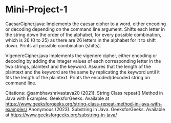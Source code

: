 # Mini-Project-1
CaesarCipher.java:
Implements the caesar cipher to a word, either encoding or decoding depending on the command line argument. Shifts each letter in the string down the order of the alphabet, for every possible combination, which is 26 (0 to 25) as there are 26 letters in the alphabet for it to shift down. Prints all possible combination (shifts).

VigenereCipher.java
Implements the vigenere cipher, either encoding or decoding by adding the integer values of each corresponding letter in the two strings, plaintext and the keyword. Assures that the length of the plaintext and the keyword are the same by replicating the keyword until it fits the length of the plaintext. Prints the encoded/decoded string on command line.


Citations:
@sambhavshrivastava20 (2021). String Class repeat() Method in Java with Examples. GeeksforGeeks. Available at
  https://www.geeksforgeeks.org/string-class-repeat-method-in-java-with-examples/
Anonymous (2023). Substring in Java. GeeksforGeeks. Available at
  https://www.geeksforgeeks.org/substring-in-java/
  
